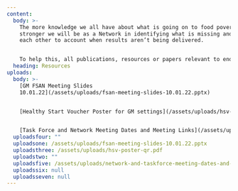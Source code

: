 ```yaml
---
content:
  body: >-
    The more knowledge we all have about what is going on to food poverty, the
    stronger we will be as a Network in identifying what is missing and holding
    each other to account when results aren’t being delivered.


    To help this, all publications, resources or papers relevant to ending food poverty in Greater Manchester will be published here. If you think anything is missing, contact us at info@gmfsan.net
  heading: Resources
uploads:
  body: >-
    [GM FSAN Meeting Slides
    10.01.22](/assets/uploads/fsan-meeting-slides-10.01.22.pptx)


    [Healthy Start Voucher Poster for GM settings](/assets/uploads/hsv-poster-qr.pdf)


    [Task Force and Network Meeting Dates and Meeting Links](/assets/uploads/network-a…es-and-meeting-links.pdf)
  uploadsfour: ""
  uploadsone: /assets/uploads/fsan-meeting-slides-10.01.22.pptx
  uploadsthree: /assets/uploads/hsv-poster-qr.pdf
  uploadstwo: ""
  uploadsfive: /assets/uploads/network-and-taskforce-meeting-dates-and-meeting-links.pdf
  uploadssix: null
  uploadsseven: null
---
```

